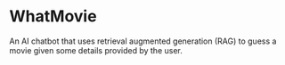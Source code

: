 # WhatMovie
An AI chatbot that uses retrieval augmented generation (RAG) to guess a movie given some details provided by the user.
